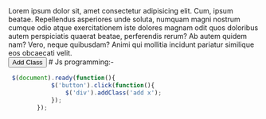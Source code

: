 <div  class="">Lorem ipsum dolor sit, amet consectetur adipisicing elit. Cum, ipsum beatae. Repellendus asperiores unde soluta, numquam magni nostrum cumque odio atque exercitationem iste dolores magnam odit quos doloribus autem perspiciatis quaerat beatae, perferendis rerum? Ab autem quidem nam? Vero, neque quibusdam? Animi qui mollitia incidunt pariatur similique eos obcaecati velit.</div>
<button type="button">Add Class</button>
# Js programming:-

```js
 $(document).ready(function(){
            $('button').click(function(){
                $('div').addClass('add x');
            });
        });
```